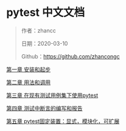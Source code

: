 # pytest 中文文档
> 作者：zhancc
>
> 日期：2020-03-10
>
> Github：https://github.com/zhancongc

[第一章 安装和起步]()

[第二章 用法和调用]()

[第三章 在现有测试用例集下使用pytest]()

[第四章 测试中断言的编写和报告]()

[第五章 pytest固定装置：显式，模块化，可扩展]()

